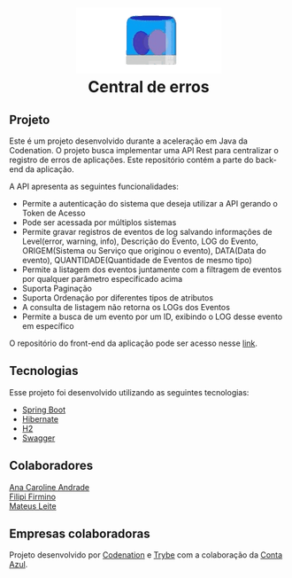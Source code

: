 <h1 align="center">
  <img src="./assets/siren.gif">
  <br />
  Central de erros
</h1>


## Projeto

Este é um projeto desenvolvido durante a aceleração em Java da Codenation. O projeto busca implementar uma API Rest para centralizar o registro de erros de aplicações. Este repositório contém a parte do back-end da aplicação.

A API apresenta as seguintes funcionalidades:
<ul>
<li>Permite a autenticação do sistema que deseja utilizar a API gerando o Token de Acesso</li>
      <li>Pode ser acessada por múltiplos sistemas</li>
      <li>Permite gravar registros de eventos de log salvando informações de Level(error, warning, info), Descrição do Evento, LOG do Evento, ORIGEM(Sistema ou Serviço que originou o evento), DATA(Data do evento), QUANTIDADE(Quantidade de Eventos de mesmo tipo)</li>
      <li>Permite a listagem dos eventos juntamente com a filtragem de eventos por qualquer parâmetro especificado acima</li>
      <li>Suporta Paginação</li>
      <li>Suporta Ordenação por diferentes tipos de atributos</li>
      <li>A consulta de listagem não retorna os LOGs dos Eventos</li>
      <li>Permite a busca de um evento por um ID, exibindo o LOG desse evento em específico</li>
</ul>

O repositório do front-end da aplicação pode ser acesso nesse [link](https://github.com/mateusleiteaalmeida/codenation-react-central-de-erros-front-end).


## Tecnologias

Esse projeto foi desenvolvido utilizando as seguintes tecnologias:

- [Spring Boot](https://spring.io/)
- [Hibernate](https://hibernate.org/)
- [H2](https://www.h2database.com/html/main.html)
- [Swagger](https://swagger.io/)


## Colaboradores
[Ana Caroline Andrade](https://github.com/CarolSi-hub)</li></br>
[Filipi Firmino](https://github.com/ic3web)</li></br>
[Mateus Leite](https://github.com/mateusleiteaalmeida)</li>
</ul>


## Empresas colaboradoras
Projeto desenvolvido por [Codenation](https://www.codenation.dev/) e [Trybe](https://www.betrybe.com/) com a colaboração da [Conta Azul](https://contaazul.com/).
